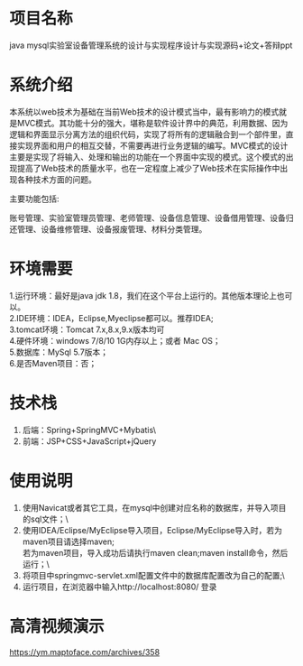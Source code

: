 # 项目名称

java mysql实验室设备管理系统的设计与实现程序设计与实现源码+论文+答辩ppt

# 系统介绍
本系统以web技术为基础在当前Web技术的设计模式当中，最有影响力的模式就是MVC模式。其功能十分的强大，堪称是软件设计界中的典范，利用数据、因为逻辑和界面显示分离方法的组织代码，实现了将所有的逻辑融合到一个部件里，直接实现界面和用户的相互交替，不需要再进行业务逻辑的编写。MVC模式的设计主要是实现了将输入、处理和输出的功能在一个界面中实现的模式。这个模式的出现提高了Web技术的质量水平，也在一定程度上减少了Web技术在实际操作中出现各种技术方面的问题。

主要功能包括:

账号管理、实验室管理员管理、老师管理、设备信息管理、设备借用管理、设备归还管理、设备维修管理、设备报废管理、材料分类管理。

# 环境需要

1.运行环境：最好是java jdk 1.8，我们在这个平台上运行的。其他版本理论上也可以。\
2.IDE环境：IDEA，Eclipse,Myeclipse都可以。推荐IDEA;\
3.tomcat环境：Tomcat 7.x,8.x,9.x版本均可\
4.硬件环境：windows 7/8/10 1G内存以上；或者 Mac OS； \
5.数据库：MySql 5.7版本；\
6.是否Maven项目：否；

# 技术栈

1. 后端：Spring+SpringMVC+Mybatis\
2. 前端：JSP+CSS+JavaScript+jQuery

# 使用说明

1. 使用Navicat或者其它工具，在mysql中创建对应名称的数据库，并导入项目的sql文件；\
2. 使用IDEA/Eclipse/MyEclipse导入项目，Eclipse/MyEclipse导入时，若为maven项目请选择maven;\
若为maven项目，导入成功后请执行maven clean;maven install命令，然后运行；\
3. 将项目中springmvc-servlet.xml配置文件中的数据库配置改为自己的配置;\
4. 运行项目，在浏览器中输入http://localhost:8080/ 登录

# 高清视频演示

https://ym.maptoface.com/archives/358


​